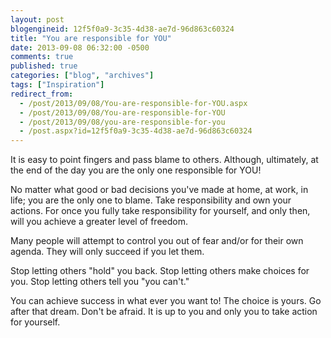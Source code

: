 ```yaml
---
layout: post
blogengineid: 12f5f0a9-3c35-4d38-ae7d-96d863c60324
title: "You are responsible for YOU"
date: 2013-09-08 06:32:00 -0500
comments: true
published: true
categories: ["blog", "archives"]
tags: ["Inspiration"]
redirect_from: 
  - /post/2013/09/08/You-are-responsible-for-YOU.aspx
  - /post/2013/09/08/You-are-responsible-for-YOU
  - /post/2013/09/08/you-are-responsible-for-you
  - /post.aspx?id=12f5f0a9-3c35-4d38-ae7d-96d863c60324
---
```

<!-- more -->

It is easy to point fingers and pass blame to others. Although, ultimately, at the end of the day you are the only one responsible for YOU!

No matter what good or bad decisions you've made at home, at work, in life; you are the only one to blame. Take responsibility and own your actions. For once you fully take responsibility for yourself, and only then, will you achieve a greater level of freedom.

Many people will attempt to control you out of fear and/or for their own agenda. They will only succeed if you let them.

Stop letting others "hold" you back. Stop letting others make choices for you. Stop letting others tell you "you can't."

You can achieve success in what ever you want to! The choice is yours. Go after that dream. Don't be afraid. It is up to you and only you to take action for yourself.
